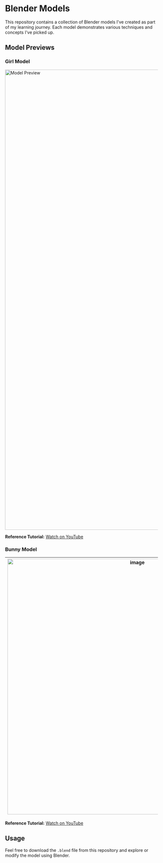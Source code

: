 # Blender Models

This repository contains a collection of Blender models I've created as part of my learning journey. Each model demonstrates various techniques and concepts I've picked up.

## Model Previews

### Girl Model
<img width="1512" alt="Model Preview" src="https://github.com/user-attachments/assets/ba53ed86-9ab1-4100-a248-5f31a75120b1">

**Reference Tutorial:** [Watch on YouTube](https://www.youtube.com/watch?v=-XYryP_GU8o)

### Bunny Model
| <img width="840" alt="image" src="https://github.com/user-attachments/assets/1a0c61dc-f2b2-4773-a11f-722466790edb"> | <img width="840" alt="image" src="https://github.com/user-attachments/assets/5a9024c2-cf30-4049-aed8-f8f5d7f0552e"> |
| :---: | :----: |

**Reference Tutorial:** [Watch on YouTube](https://www.youtube.com/watch?v=-XYryP_GU8o)

## Usage

Feel free to download the `.blend` file from this repository and explore or modify the model using Blender.

